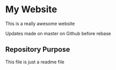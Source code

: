 # My Website
This is a really awesome website

Updates made on master on Github before rebase

## Repository Purpose

This file is just a readme file
